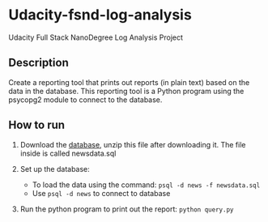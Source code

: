 # Udacity-fsnd-log-analysis

Udacity Full Stack NanoDegree Log Analysis Project

## Description

Create a reporting tool that prints out reports (in plain text) based on the data in the database. This reporting tool is a Python program using the psycopg2 module to connect to the database.

## How to run

1. Download the [database](https://d17h27t6h515a5.cloudfront.net/topher/2016/August/57b5f748_newsdata/newsdata.zip), unzip this file after downloading it. The file inside is called newsdata.sql

2. Set up the database:

   - To load the data using the command: `psql -d news -f newsdata.sql`
   - Use `psql -d news` to connect to database

3. Run the python program to print out the report:
   `python query.py`
